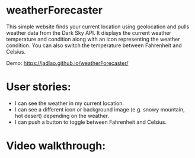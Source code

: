 # weatherForecaster
This simple website finds your current location using geolocation and pulls weather data from the Dark Sky API. It displays the current weather temperature and condition along with an icon representing the weather condition. You can also switch the temperature between Fahrenheit and Celsius.

Demo: https://jadlao.github.io/weatherForecaster/

# User stories:
* I can see the weather in my current location.
* I can see a different icon or background image (e.g. snowy mountain, hot desert) depending on the weather.
* I can push a button to toggle between Fahrenheit and Celsius.

# Video walkthrough:
